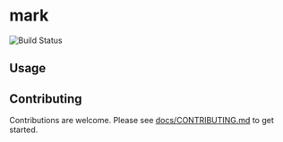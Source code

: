 # mark

![Build Status](https://github.com/ibm-skills-network/mark/actions/workflows/release.yml/badge.svg)

## Usage

## Contributing

Contributions are welcome.
Please see [docs/CONTRIBUTING.md](./docs/CONTRIBUTING.md) to get started.

